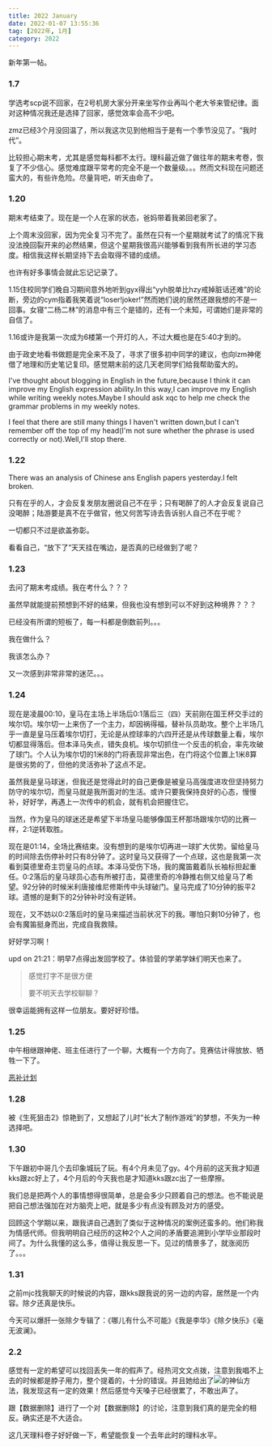 ```yaml
---
title: 2022 January
date: 2022-01-07 13:55:36
tag: [2022年, 1月]
category: 2022
---
```


新年第一帖。

### 1.7

学选考scp说不回家，在2号机房大家分开来坐写作业再叫个老大爷来管纪律。面对这种情况我还是选择了回家，感觉效率会高不少吧。

zmz已经3个月没回温了，所以我这次见到他相当于是有一个季节没见了。“我时代”。

比较担心期末考，尤其是感觉每科都不太行。理科最近做了做往年的期末考卷，恢复了不少信心。感觉难度跟平常考的完全不是一个数量级。。。然而文科现在问题还蛮大的，有些许危险。尽量背吧，听天由命了。

### 1.20

期末考结束了。现在是一个人在家的状态，爸妈带着我弟回老家了。

上个周末没回家，因为完全复习不完了。虽然在只有一个星期就考试了的情况下我没法挽回裂开来的必然结果，但这个星期我很高兴能够看到我有所长进的学习态度。相信我这样长期坚持下去会取得不错的成绩。

也许有好多事情会就此忘记记录了。

1.15住校同学们晚自习期间意外地听到gyx得出“yyh脱单比hzy戒掉脏话还难”的论断，旁边的cym指着我笑着说“loser!joker!”然而她们说的居然还跟我想的不是一回事。女寝“二杨二林”的消息中有三个是错的，还有一个未知，可谓她们是非常的自信了。

1.16或许是我第一次成为6楼第一个开灯的人，不过大概也是在5:40才到的。

由于政史地看书做题是完全来不及了，寻求了很多初中同学的建议，也向lzm神佬借了地理和历史笔记复印。感觉期末前的这几天老同学们给我帮助蛮大的。

I've thought about blogging in English in the future,because I think it can improve my English expression ability.In this way,I can improve my English while writing weekly notes.Maybe I should ask xqc to help me check the grammar problems in my weekly notes.

I feel that there are still many things I haven't written down,but I can't remember off the top of my head(I'm not sure whether the phrase is used correctly or not).Well,I'll stop there.

### 1.22

There was an analysis of Chinese ans English papers yesterday.I felt broken.

只有在乎的人，才会反复发朋友圈说自己不在乎；只有喝醉了的人才会反复说自己没喝醉；陆游要是真不在乎做官，他又何苦写诗去告诉别人自己不在乎呢？

一切都只不过是欲盖弥彰。

看看自己，“放下了”天天挂在嘴边，是否真的已经做到了呢？

### 1.23

去问了期末考成绩。我在考什么？？？

虽然早就能提前预想到不好的结果，但我也没有想到可以不好到这种境界？？？

已经没有所谓的短板了，每一科都是倒数前列。。。

我在做什么？

我该怎么办？

又一次感到非常非常的迷茫。。。

### 1.24

现在是凌晨00:10，皇马在主场上半场后0:1落后三（四）天前刚在国王杯交手过的埃尔切。埃尔切一上来伤了一个主力，却因祸得福，替补队员助攻。整个上半场几乎一直是皇马压着埃尔切打，无论是从控球率的六四开还是从传球数量上看，埃尔切都显得落后。但本泽马失点，错失良机。埃尔切抓住一个反击的机会，率先攻破了球门。个人认为埃尔切的1米8的门将表现非常出色，在门将这个位置上1米8算是很劣势的了，但他的灵活弥补了这点不足。

虽然我是皇马球迷，但我还是觉得此时的自己更像是被皇马高强度进攻但坚持努力防守的埃尔切，而皇马就是我所面对的生活。或许只要我保持良好的心态，慢慢补，好好学，再遇上一次传中的机会，就有机会把握住它。

当然，作为皇马的球迷还是希望下半场皇马能够像国王杯那场跟埃尔切的比赛一样，2:1逆转取胜。

现在是01:14，全场比赛结束。没有想到的是埃尔切再进一球扩大优势。留给皇马的时间除去伤停补时只有8分钟了。这时皇马又获得了一个点球，这也是我第一次看到莫德里奇主罚皇马的点球。本泽马受伤下场，我的魔笛戴着队长袖标担起重任。0:2落后的皇马球员心态有所被打击，莫德里奇的冷静推右侧又给皇马了希望。92分钟的时候米利唐接维尼修斯传中头球破门。皇马完成了10分钟的扳平2球。遗憾的是剩下的2分钟补时没有逆转。

现在，又不妨以0:2落后时的皇马来描述当前状况下的我。哪怕只剩10分钟了，也会有魔笛挺身而出，完成自我救赎。

好好学习啊！

upd on 21:21：明早7点得出发回学校了。体验营的学弟学妹们明天也来了。

> 感觉打字不是很方便
> 
> 要不明天去学校聊聊？

很幸运能拥有这样一位朋友。要好好珍惜。

### 1.25

中午相继跟神佬、班主任进行了一个聊，大概有一个方向了。竞赛估计得放放、牺牲一下了。

[恶补计划](/post/2022winterplan)

### 1.28

被《生死狙击2》惊艳到了，又想起了儿时“长大了制作游戏”的梦想，不失为一种选择吧。

### 1.30

下午跟初中哥几个去印象城玩了玩。有4个月未见了gy。4个月前的这天我才知道kks跟zc好上了，4个月后的今天我也是才知道kks跟zc出了一些摩擦。

我们总是把两个人的事情想得很简单，总是会多少只顾着自己的想法。也不能说是把自己想法强加在对方脑壳上吧，就是多少有点没有顾及对方的感受。

回顾这个学期以来，跟我讲自己遇到了类似于这种情况的案例还蛮多的。他们称我为情感代师。但我明明自己经历的这种2个人之间的矛盾要追溯到小学毕业那段时间了。为什么我懂的这么多，值得让我反思一下。见过的情景多了，就涨阅历了。。。

### 1.31

之前mjc找我聊天的时候说的内容，跟kks跟我说的另一边的内容，居然是一个内容。除夕还真是快乐。

今天可以爆肝一张除夕专辑了：《哪儿有什么不可能》《我是李华》《除夕快乐》《毫无波澜》。

### 2.2

感觉有一定的希望可以找回丢失一年的假声了。经热河文文点拨，注意到我唱不上去的时候都是脖子用力，整个提着的，十分的错误。并且她给出了![](/medias/image/20220202190441.jpg)的神仙方法，我发现这有一定的效果！然后感觉今天嗓子已经很累了，不敢出声了。

跟【数据删除】进行了一个对【数据删除】的讨论，注意到我们真的是完全的相反。确实还是不大适合。

这几天理科卷子好好做一下，希望能恢复一个去年此时的理科水平。